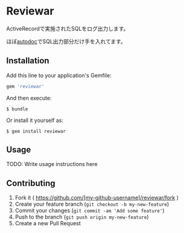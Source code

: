 # Reviewar

ActiveRecordで実施されたSQLをログ出力します。

ほぼ[autodoc](https://github.com/r7kamura)でSQL出力部分だけ手を入れてます。

## Installation

Add this line to your application's Gemfile:

```ruby
gem 'reviewar'
```

And then execute:

    $ bundle

Or install it yourself as:

    $ gem install reviewar

## Usage

TODO: Write usage instructions here

## Contributing

1. Fork it ( https://github.com/[my-github-username]/reviewar/fork )
2. Create your feature branch (`git checkout -b my-new-feature`)
3. Commit your changes (`git commit -am 'Add some feature'`)
4. Push to the branch (`git push origin my-new-feature`)
5. Create a new Pull Request
